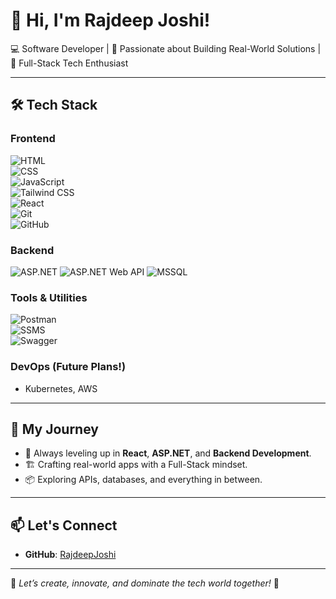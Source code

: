 # 👋 Hi, I'm Rajdeep Joshi!  

💻 Software Developer | 🚀 Passionate about Building Real-World Solutions | 🔧 Full-Stack Tech Enthusiast  

---

## 🛠️ Tech Stack  

### Frontend  
![HTML](https://img.shields.io/badge/HTML-E34F26?style=flat-square&logo=html5&logoColor=white)  
![CSS](https://img.shields.io/badge/CSS-1572B6?style=flat-square&logo=css3&logoColor=white)  
![JavaScript](https://img.shields.io/badge/JavaScript-F7DF1E?style=flat-square&logo=javascript&logoColor=black)  
![Tailwind CSS](https://img.shields.io/badge/TailwindCSS-38B2AC?style=flat-square&logo=tailwind-css&logoColor=white)  
![React](https://img.shields.io/badge/React-61DAFB?style=flat-square&logo=react&logoColor=black)  
![Git](https://img.shields.io/badge/Git-F05032?style=flat-square&logo=git&logoColor=white)  
![GitHub](https://img.shields.io/badge/GitHub-181717?style=flat-square&logo=github&logoColor=white)  

### Backend  
![ASP.NET](https://img.shields.io/badge/ASP.NET-512BD4?style=flat-square&logo=dotnet&logoColor=white)
![ASP.NET Web API](https://img.shields.io/badge/ASP.NET_Web_API-512BD4?style=flat-square&logo=dotnet&logoColor=white)
![MSSQL](https://img.shields.io/badge/MSSQL-CC2927?style=flat-square&logo=microsoft-sql-server&logoColor=white)

### Tools & Utilities  
![Postman](https://img.shields.io/badge/Postman-FF6C37?style=flat-square&logo=postman&logoColor=white)  
![SSMS](https://img.shields.io/badge/SSMS-0078D7?style=flat-square&logo=microsoft&logoColor=white)  
![Swagger](https://img.shields.io/badge/Swagger-85EA2D?style=flat-square&logo=swagger&logoColor=black)  

### DevOps (Future Plans!)  
- Kubernetes, AWS  

---

## 🌟 My Journey  

- 🧠 Always leveling up in **React**, **ASP.NET**, and **Backend Development**.  
- 🏗️ Crafting real-world apps with a Full-Stack mindset.  
- 📦 Exploring APIs, databases, and everything in between.

---

## 📫 Let's Connect  

- **GitHub**: [RajdeepJoshi](https://github.com/Rajdeep-Joshi-09) 

---

🚀 _Let’s create, innovate, and dominate the tech world together!_ 🚀
